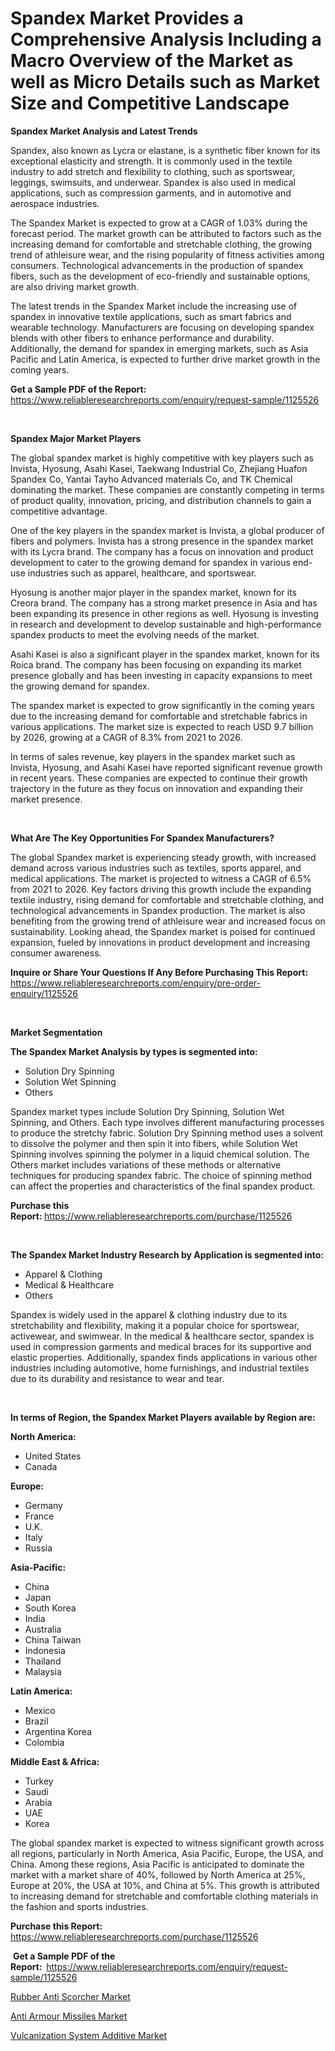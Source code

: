 <p><h1>Spandex Market Provides a Comprehensive Analysis Including a Macro Overview of the Market as well as Micro Details such as Market Size and Competitive Landscape</h1></p><p><strong>Spandex Market Analysis and Latest Trends</strong></p>
<p><p>Spandex, also known as Lycra or elastane, is a synthetic fiber known for its exceptional elasticity and strength. It is commonly used in the textile industry to add stretch and flexibility to clothing, such as sportswear, leggings, swimsuits, and underwear. Spandex is also used in medical applications, such as compression garments, and in automotive and aerospace industries.</p><p>The Spandex Market is expected to grow at a CAGR of 1.03% during the forecast period. The market growth can be attributed to factors such as the increasing demand for comfortable and stretchable clothing, the growing trend of athleisure wear, and the rising popularity of fitness activities among consumers. Technological advancements in the production of spandex fibers, such as the development of eco-friendly and sustainable options, are also driving market growth.</p><p>The latest trends in the Spandex Market include the increasing use of spandex in innovative textile applications, such as smart fabrics and wearable technology. Manufacturers are focusing on developing spandex blends with other fibers to enhance performance and durability. Additionally, the demand for spandex in emerging markets, such as Asia Pacific and Latin America, is expected to further drive market growth in the coming years.</p></p>
<p><strong>Get a Sample PDF of the Report:&nbsp;</strong> <a href="https://www.reliableresearchreports.com/enquiry/request-sample/1125526">https://www.reliableresearchreports.com/enquiry/request-sample/1125526</a></p>
<p>&nbsp;</p>
<p><strong>Spandex Major Market Players</strong></p>
<p><p>The global spandex market is highly competitive with key players such as Invista, Hyosung, Asahi Kasei, Taekwang Industrial Co, Zhejiang Huafon Spandex Co, Yantai Tayho Advanced materials Co, and TK Chemical dominating the market. These companies are constantly competing in terms of product quality, innovation, pricing, and distribution channels to gain a competitive advantage.</p><p>One of the key players in the spandex market is Invista, a global producer of fibers and polymers. Invista has a strong presence in the spandex market with its Lycra brand. The company has a focus on innovation and product development to cater to the growing demand for spandex in various end-use industries such as apparel, healthcare, and sportswear.</p><p>Hyosung is another major player in the spandex market, known for its Creora brand. The company has a strong market presence in Asia and has been expanding its presence in other regions as well. Hyosung is investing in research and development to develop sustainable and high-performance spandex products to meet the evolving needs of the market.</p><p>Asahi Kasei is also a significant player in the spandex market, known for its Roica brand. The company has been focusing on expanding its market presence globally and has been investing in capacity expansions to meet the growing demand for spandex.</p><p>The spandex market is expected to grow significantly in the coming years due to the increasing demand for comfortable and stretchable fabrics in various applications. The market size is expected to reach USD 9.7 billion by 2026, growing at a CAGR of 8.3% from 2021 to 2026.</p><p>In terms of sales revenue, key players in the spandex market such as Invista, Hyosung, and Asahi Kasei have reported significant revenue growth in recent years. These companies are expected to continue their growth trajectory in the future as they focus on innovation and expanding their market presence.</p></p>
<p>&nbsp;</p>
<p><strong>What Are The Key Opportunities For Spandex Manufacturers?</strong></p>
<p><p>The global Spandex market is experiencing steady growth, with increased demand across various industries such as textiles, sports apparel, and medical applications. The market is projected to witness a CAGR of 6.5% from 2021 to 2026. Key factors driving this growth include the expanding textile industry, rising demand for comfortable and stretchable clothing, and technological advancements in Spandex production. The market is also benefiting from the growing trend of athleisure wear and increased focus on sustainability. Looking ahead, the Spandex market is poised for continued expansion, fueled by innovations in product development and increasing consumer awareness.</p></p>
<p><strong>Inquire or Share Your Questions If Any Before Purchasing This Report:</strong> <a href="https://www.reliableresearchreports.com/enquiry/pre-order-enquiry/1125526">https://www.reliableresearchreports.com/enquiry/pre-order-enquiry/1125526</a></p>
<p>&nbsp;</p>
<p><strong>Market Segmentation</strong></p>
<p><strong>The Spandex Market Analysis by types is segmented into:</strong></p>
<p><ul><li>Solution Dry Spinning</li><li>Solution Wet Spinning</li><li>Others</li></ul></p>
<p><p>Spandex market types include Solution Dry Spinning, Solution Wet Spinning, and Others. Each type involves different manufacturing processes to produce the stretchy fabric. Solution Dry Spinning method uses a solvent to dissolve the polymer and then spin it into fibers, while Solution Wet Spinning involves spinning the polymer in a liquid chemical solution. The Others market includes variations of these methods or alternative techniques for producing spandex fabric. The choice of spinning method can affect the properties and characteristics of the final spandex product.</p></p>
<p><strong>Purchase this Report:&nbsp;</strong><a href="https://www.reliableresearchreports.com/purchase/1125526">https://www.reliableresearchreports.com/purchase/1125526</a></p>
<p>&nbsp;</p>
<p><strong>The Spandex Market Industry Research by Application is segmented into:</strong></p>
<p><ul><li>Apparel & Clothing</li><li>Medical & Healthcare</li><li>Others</li></ul></p>
<p><p>Spandex is widely used in the apparel & clothing industry due to its stretchability and flexibility, making it a popular choice for sportswear, activewear, and swimwear. In the medical & healthcare sector, spandex is used in compression garments and medical braces for its supportive and elastic properties. Additionally, spandex finds applications in various other industries including automotive, home furnishings, and industrial textiles due to its durability and resistance to wear and tear.</p></p>
<p>&nbsp;</p>
<p><strong>In terms of Region, the Spandex Market Players available by Region are:</strong></p>
<p>
    <p> <strong> North America: </strong>
        <ul>
            <li>United States</li>
            <li>Canada</li>
        </ul>
        </p> 
    <p> <strong> Europe: </strong>
        <ul>
            <li>Germany</li>
            <li>France</li>
            <li>U.K.</li>
            <li>Italy</li>
            <li>Russia</li>
        </ul>
        </p> 
    <p> <strong> Asia-Pacific: </strong>
        <ul>
            <li>China</li>
            <li>Japan</li>
            <li>South Korea</li>
            <li>India</li>
            <li>Australia</li>
            <li>China Taiwan</li>
            <li>Indonesia</li>
            <li>Thailand</li>
            <li>Malaysia</li>
        </ul>
        </p> 
    <p> <strong> Latin America: </strong>
        <ul>
            <li>Mexico</li>
            <li>Brazil</li>
            <li>Argentina Korea</li>
            <li>Colombia</li>
        </ul>
        </p> 
    <p> <strong> Middle East & Africa: </strong>
        <ul>
            <li>Turkey</li>
            <li>Saudi</li>
            <li>Arabia</li>
            <li>UAE</li>
            <li>Korea</li>
        </ul>
    </p>
    </p>
<p><p>The global spandex market is expected to witness significant growth across all regions, particularly in North America, Asia Pacific, Europe, the USA, and China. Among these regions, Asia Pacific is anticipated to dominate the market with a market share of 40%, followed by North America at 25%, Europe at 20%, the USA at 10%, and China at 5%. This growth is attributed to increasing demand for stretchable and comfortable clothing materials in the fashion and sports industries.</p></p>
<p><strong>Purchase this Report: </strong><a href="https://www.reliableresearchreports.com/purchase/1125526">https://www.reliableresearchreports.com/purchase/1125526</a></p>
<p>&nbsp;<strong>Get a Sample PDF of the Report:&nbsp;&nbsp;</strong><a href="https://www.reliableresearchreports.com/enquiry/request-sample/1125526">https://www.reliableresearchreports.com/enquiry/request-sample/1125526</a></p>
<p><strong></strong></p>
<p><p><a href="https://view.publitas.com/reportprime-1/rubber-anti-scorcher-market-size-growth-outlook-from-2023-to-2030-projecting-at-markets-trends-analysis-by-application-regional-outlook-and-revenue/">Rubber Anti Scorcher Market</a></p><p><a href="https://view.publitas.com/reportprime-1/anti-armour-missiles-market-size-growing-and-forecasted-for-period-from-2023-2030-and-provides-complete-market-analysis-of-this-market/">Anti Armour Missiles Market</a></p><p><a href="https://view.publitas.com/reportprime-1/vulcanization-system-additive-market-centers-on-aspects-such-as-market-growth-market-share-market-opportunity-and-projected-forecasts-spanning-from-2023-to-2030/">Vulcanization System Additive Market</a></p></p>